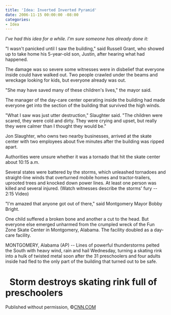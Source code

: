 ```yaml
---
title: 'Idea: Inverted Inverted Pyramid'
date: 2006-11-15 00:00:00 -08:00
categories:
- Idea
---
```


<p><em>I've had this idea for a while. I'm sure someone has already done it:</em></p>

<p>&quot;I wasn't panicked until I saw the building,&quot; said Russell Grant, who showed up to take home his 5-year-old son, Justin, after hearing what had happened.</p>

<p>The damage was so severe some witnesses were in disbelief that everyone inside could have walked out. Two people crawled under the beams and wreckage looking for kids, but everyone already was out.</p>

<p>&quot;She may have saved many of these children's lives,&quot; the mayor said.</p>

<p>The manager of the day-care center operating inside the building had made everyone get into the section of the building that survived the high winds.</p>

<p>&quot;What I saw was just utter destruction,&quot; Slaughter said. &quot;The children were scared, they were cold and dirty. They were crying and upset, but really they were calmer than I thought they would be.&quot;</p>

<p>Jon Slaughter, who owns two nearby businesses, arrived at the skate center with two employees about five minutes after the building was ripped apart.</p>

<p>Authorities were unsure whether it was a tornado that hit the skate center about 10:15 a.m.</p>

<p>Several states were battered by the storms, which unleashed tornadoes and straight-line winds that overturned mobile homes and tractor-trailers, uprooted trees and knocked down power lines. At least one person was killed and several injured. (Watch witnesses describe the storms' fury -- 2:15 Video)</p>

<p>&quot;I'm amazed that anyone got out of there,&quot; said Montgomery Mayor Bobby Bright.</p>

<p>One child suffered a broken bone and another a cut to the head. But everyone else emerged unharmed from the crumpled wreck of the Fun Zone Skate Center in Montgomery, Alabama. The facility doubled as a day-care facility.</p>

<p>MONTGOMERY, Alabama (AP) -- Lines of powerful thunderstorms pelted the South with heavy wind, rain and hail Wednesday, turning a skating rink into a hulk of twisted metal soon after the 31 preschoolers and four adults inside had fled to the only part of the building that turned out to be safe.</p>

<h1>&nbsp; Storm destroys skating rink full of preschoolers</h1>

<p>Published without permission, &copy;<a href="http://www.cnn.com/2006/WEATHER/11/15/severe.weather.ap/index.html">CNN.COM</a></p>
